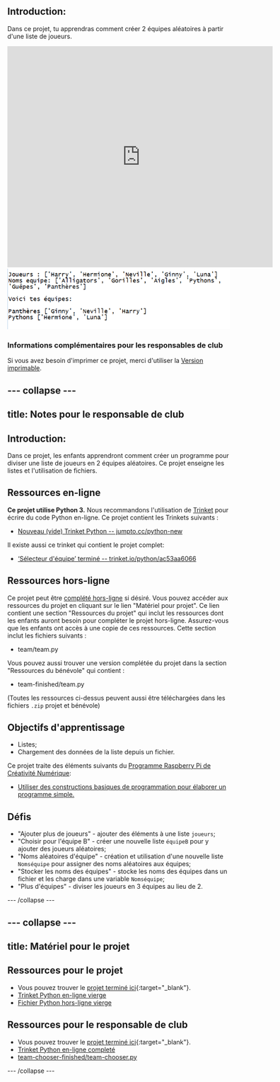 ## Introduction:

Dans ce projet, tu apprendras comment créer 2 équipes aléatoires à partir d'une liste de joueurs.

<div class="trinket">
  <iframe src="https://trinket.io/embed/python/ac53aa6066?outputOnly=true&start=result" width="600" height="500" frameborder="0" marginwidth="0" marginheight="0" allowfullscreen>
  </iframe>
  <img src="images/team-finished.png">
</div>

### Informations complémentaires pour les responsables de club

Si vous avez besoin d'imprimer ce projet, merci d'utiliser la [Version imprimable](https://projects.raspberrypi.org/fr-FR/projects/team-chooser/print).

--- collapse ---
---
title: Notes pour le responsable de club
---
## Introduction:

Dans ce projet, les enfants apprendront comment créer un programme pour diviser une liste de joueurs en 2 équipes aléatoires. Ce projet enseigne les listes et l'utilisation de fichiers.

## Ressources en-ligne

**Ce projet utilise Python 3.** Nous recommandons l'utilisation de [Trinket](https://trinket.io/) pour écrire du code Python en-ligne. Ce projet contient les Trinkets suivants :

* [Nouveau (vide) Trinket Python -- jumpto.cc/python-new](http://jumpto.cc/python-new)

Il existe aussi ce trinket qui contient le projet complet:

* [‘Sélecteur d'équipe’ terminé -- trinket.io/python/ac53aa6066](https://trinket.io/python/ac53aa6066)

## Ressources hors-ligne

Ce projet peut être [complété hors-ligne](https://www.codeclubprojects.org/en-GB/resources/python-working-offline/) si désiré. Vous pouvez accéder aux ressources du projet en cliquant sur le lien "Matériel pour projet". Ce lien contient une section "Ressources du projet" qui inclut les ressources dont les enfants auront besoin pour compléter le projet hors-ligne. Assurez-vous que les enfants ont accès à une copie de ces ressources. Cette section inclut les fichiers suivants :

* team/team.py

Vous pouvez aussi trouver une version complétée du projet dans la section "Ressources du bénévole" qui contient :

* team-finished/team.py

(Toutes les ressources ci-dessus peuvent aussi être téléchargées dans les fichiers `.zip` projet et bénévole)

## Objectifs d'apprentissage

* Listes;
* Chargement des données de la liste depuis un fichier.

Ce projet traite des éléments suivants du [Programme Raspberry Pi de Créativité Numérique](http://rpf.io/curriculum):

* [Utiliser des constructions basiques de programmation pour élaborer un programme simple.](https://www.raspberrypi.org/curriculum/programming/creator)

## Défis

* "Ajouter plus de joueurs" - ajouter des éléments à une liste `joueurs`;
* "Choisir pour l'équipe B" - créer une nouvelle liste `équipeB` pour y ajouter des joueurs aléatoires;
* "Noms aléatoires d'équipe" - création et utilisation d'une nouvelle liste `Nomséquipe` pour assigner des noms aléatoires aux équipes;
* "Stocker les noms des équipes" - stocke les noms des équipes dans un fichier et les charge dans une variable `Nomséquipe`;
* "Plus d'équipes" - diviser les joueurs en 3 équipes au lieu de 2.

--- /collapse ---

--- collapse ---
---
title: Matériel pour le projet
---
## Ressources pour le projet

* Vous pouvez trouver le [projet terminé ici](http://rpf.io/p/en/team-chooser-go){:target="_blank"}.
* [Trinket Python en-ligne vierge](http://jumpto.cc/python-new)
* [Fichier Python hors-ligne vierge](resources/new-new.py)

## Ressources pour le responsable de club

* Vous pouvez trouver le [projet terminé ici](http://rpf.io/p/en/team-chooser-get){:target="_blank"}.
* [Trinket Python en-ligne completé](https://trinket.io/python/ac53aa6066)
* [team-chooser-finished/team-chooser.py](resources/team-chooser-finished-team-chooser.py)

--- /collapse ---